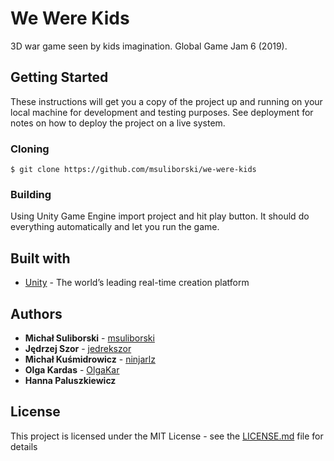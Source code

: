# We Were Kids

3D war game seen by kids imagination. Global Game Jam 6 (2019).


## Getting Started

These instructions will get you a copy of the project up and running on your local machine for development and testing purposes. See deployment for notes on how to deploy the project on a live system.

### Cloning

```
$ git clone https://github.com/msuliborski/we-were-kids
```

### Building

Using Unity Game Engine import project and hit play button. It should do everything automatically and let you run the game.

## Built with

* [Unity](https://unity.com/) - The world’s leading
real-time creation platform

## Authors

* **Michał Suliborski** - [msuliborski](https://github.com/msuliborski)
* **Jędrzej Szor** - [jedrekszor](https://github.com/jedrekszor)
* **Michał Kuśmidrowicz** - [ninjarlz](https://github.com/ninjarlz)
* **Olga Kardas** - [OlgaKar](https://github.com/OlgaKar)
* **Hanna Paluszkiewicz**


## License

This project is licensed under the MIT License - see the [LICENSE.md](LICENSE.md) file for details



